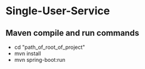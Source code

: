 # Single-User-Service
## Maven compile and run commands
- cd "path_of_root_of_project"
- mvn install
- mvn spring-boot:run
